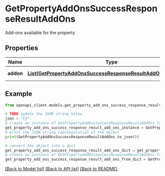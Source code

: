 # GetPropertyAddOnsSuccessResponseResultAddOns

Add-ons available for the property

## Properties

Name | Type | Description | Notes
------------ | ------------- | ------------- | -------------
**addon** | [**List[GetPropertyAddOnsSuccessResponseResultAddOnsAddonInner]**](GetPropertyAddOnsSuccessResponseResultAddOnsAddonInner.md) | List of add-ons | 

## Example

```python
from openapi_client.models.get_property_add_ons_success_response_result_add_ons import GetPropertyAddOnsSuccessResponseResultAddOns

# TODO update the JSON string below
json = "{}"
# create an instance of GetPropertyAddOnsSuccessResponseResultAddOns from a JSON string
get_property_add_ons_success_response_result_add_ons_instance = GetPropertyAddOnsSuccessResponseResultAddOns.from_json(json)
# print the JSON string representation of the object
print(GetPropertyAddOnsSuccessResponseResultAddOns.to_json())

# convert the object into a dict
get_property_add_ons_success_response_result_add_ons_dict = get_property_add_ons_success_response_result_add_ons_instance.to_dict()
# create an instance of GetPropertyAddOnsSuccessResponseResultAddOns from a dict
get_property_add_ons_success_response_result_add_ons_from_dict = GetPropertyAddOnsSuccessResponseResultAddOns.from_dict(get_property_add_ons_success_response_result_add_ons_dict)
```
[[Back to Model list]](../README.md#documentation-for-models) [[Back to API list]](../README.md#documentation-for-api-endpoints) [[Back to README]](../README.md)



